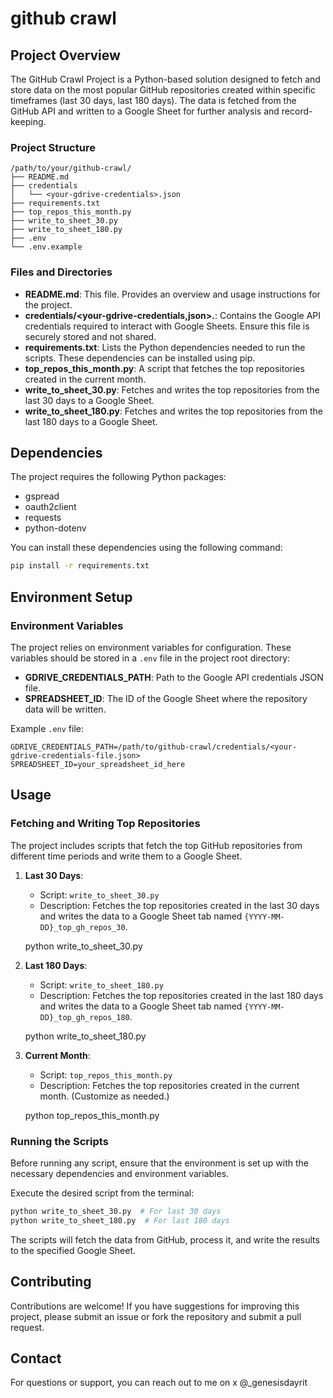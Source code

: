 # github crawl

## Project Overview

The GitHub Crawl Project is a Python-based solution designed to fetch and store data on the most popular GitHub repositories created within specific timeframes (last 30 days, last 180 days). The data is fetched from the GitHub API and written to a Google Sheet for further analysis and record-keeping.

### Project Structure

``` plaintext
/path/to/your/github-crawl/
├── README.md
├── credentials
│   └── <your-gdrive-credentials>.json
├── requirements.txt
├── top_repos_this_month.py
├── write_to_sheet_30.py
├── write_to_sheet_180.py
├── .env
└── .env.example
```

### Files and Directories

- **README.md**: This file. Provides an overview and usage instructions for the project.
- **credentials/<your-gdrive-credentials,json>.**: Contains the Google API credentials required to interact with Google Sheets. Ensure this file is securely stored and not shared.
- **requirements.txt**: Lists the Python dependencies needed to run the scripts. These dependencies can be installed using pip.
- **top_repos_this_month.py**: A script that fetches the top repositories created in the current month.
- **write_to_sheet_30.py**: Fetches and writes the top repositories from the last 30 days to a Google Sheet.
- **write_to_sheet_180.py**: Fetches and writes the top repositories from the last 180 days to a Google Sheet.

## Dependencies

The project requires the following Python packages:

- gspread
- oauth2client
- requests
- python-dotenv

You can install these dependencies using the following command:

``` bash
pip install -r requirements.txt
```

## Environment Setup

### Environment Variables

The project relies on environment variables for configuration. These variables should be stored in a `.env` file in the project root directory:

- **GDRIVE_CREDENTIALS_PATH**: Path to the Google API credentials JSON file.
- **SPREADSHEET_ID**: The ID of the Google Sheet where the repository data will be written.

Example `.env` file:

``` plaintext
GDRIVE_CREDENTIALS_PATH=/path/to/github-crawl/credentials/<your-gdrive-credentials-file.json>
SPREADSHEET_ID=your_spreadsheet_id_here
```

## Usage

### Fetching and Writing Top Repositories

The project includes scripts that fetch the top GitHub repositories from different time periods and write them to a Google Sheet.

1. **Last 30 Days**:
   - Script: `write_to_sheet_30.py`
   - Description: Fetches the top repositories created in the last 30 days and writes the data to a Google Sheet tab named `{YYYY-MM-DD}_top_gh_repos_30`.

   python write_to_sheet_30.py

2. **Last 180 Days**:
   - Script: `write_to_sheet_180.py`
   - Description: Fetches the top repositories created in the last 180 days and writes the data to a Google Sheet tab named `{YYYY-MM-DD}_top_gh_repos_180`.

   python write_to_sheet_180.py

3. **Current Month**:
   - Script: `top_repos_this_month.py`
   - Description: Fetches the top repositories created in the current month. (Customize as needed.)

   python top_repos_this_month.py

### Running the Scripts

Before running any script, ensure that the environment is set up with the necessary dependencies and environment variables.

Execute the desired script from the terminal:

``` bash
python write_to_sheet_30.py  # For last 30 days
python write_to_sheet_180.py  # For last 180 days
```

The scripts will fetch the data from GitHub, process it, and write the results to the specified Google Sheet.

## Contributing

Contributions are welcome! If you have suggestions for improving this project, please submit an issue or fork the repository and submit a pull request.


## Contact

For questions or support, you can reach out to me on x @_genesisdayrit

